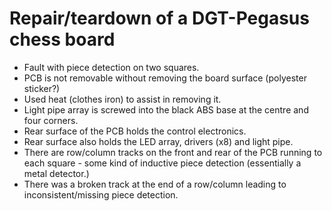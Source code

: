 Repair/teardown of a DGT-Pegasus chess board
===============

* Fault with piece detection on two squares.
* PCB is not removable without removing the board surface (polyester sticker?)
* Used heat (clothes iron) to assist in removing it.
* Light pipe array is screwed into the black ABS base at the centre and four corners.
* Rear surface of the PCB holds the control electronics.
* Rear surface also holds the LED array, drivers (x8) and light pipe.
* There are row/column tracks on the front and rear of the PCB running to each square - some kind of inductive piece detection (essentially a metal detector.)
* There was a broken track at the end of a row/column leading to inconsistent/missing piece detection.
